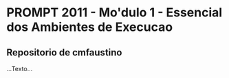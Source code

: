 # PROMPT 2011 - Mo'dulo 1 - Essencial dos Ambientes de Execucao

## Repositorio de cmfaustino

...Texto...
